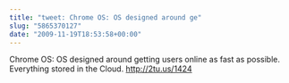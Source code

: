 ```yaml
---
title: "tweet: Chrome OS: OS designed around ge"
slug: "5865370127"
date: "2009-11-19T18:53:58+00:00"
---
```

Chrome OS: OS designed around getting users online as fast as possible. Everything stored in the Cloud. http://2tu.us/1424